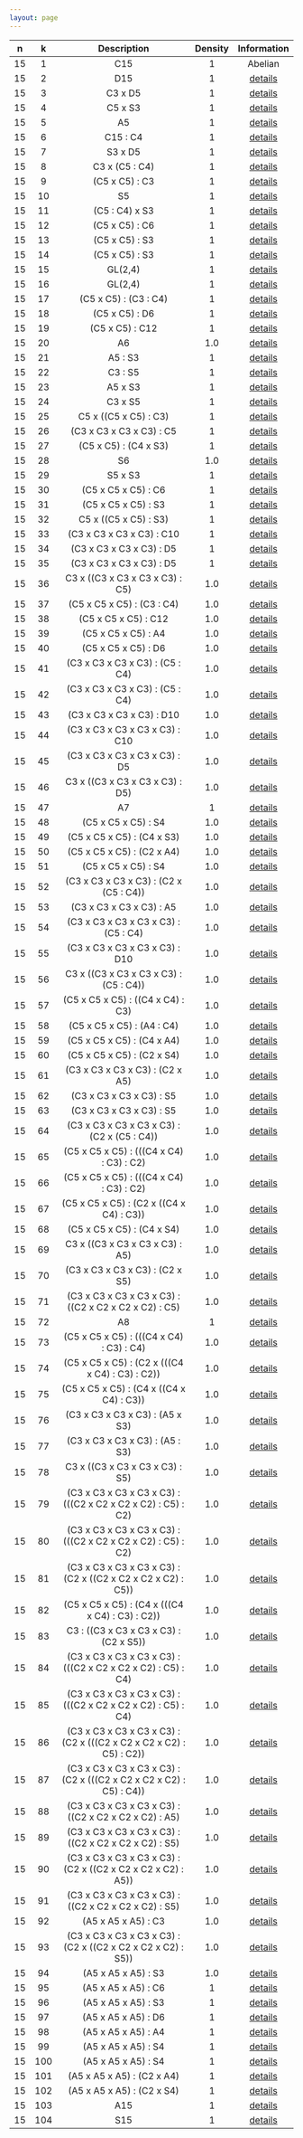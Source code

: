 ```yaml
---
layout: page
---
```


|n|k|Description|Density|Information|
 |:---:|:---:|:-----:|:-------:|:----------:|
|15|1|C15|1|Abelian|
|15|2|D15|1|[details](TransitiveGroup(15,2).txt)|
|15|3|C3 x D5|1|[details](TransitiveGroup(15,3).txt)|
|15|4|C5 x S3|1|[details](TransitiveGroup(15,4).txt)|
|15|5|A5|1|[details](TransitiveGroup(15,5).txt)|
|15|6|C15 : C4|1|[details](TransitiveGroup(15,6).txt)|
|15|7|S3 x D5|1|[details](TransitiveGroup(15,7).txt)|
|15|8|C3 x (C5 : C4)|1|[details](TransitiveGroup(15,8).txt)|
|15|9|(C5 x C5) : C3|1|[details](TransitiveGroup(15,9).txt)|
|15|10|S5|1|[details](TransitiveGroup(15,10).txt)|
|15|11|(C5 : C4) x S3|1|[details](TransitiveGroup(15,11).txt)|
|15|12|(C5 x C5) : C6|1|[details](TransitiveGroup(15,12).txt)|
|15|13|(C5 x C5) : S3|1|[details](TransitiveGroup(15,13).txt)|
|15|14|(C5 x C5) : S3|1|[details](TransitiveGroup(15,14).txt)|
|15|15|GL(2,4)|1|[details](TransitiveGroup(15,15).txt)|
|15|16|GL(2,4)|1|[details](TransitiveGroup(15,16).txt)|
|15|17|(C5 x C5) : (C3 : C4)|1|[details](TransitiveGroup(15,17).txt)|
|15|18|(C5 x C5) : D6|1|[details](TransitiveGroup(15,18).txt)|
|15|19|(C5 x C5) : C12|1|[details](TransitiveGroup(15,19).txt)|
|15|20|A6|1.0|[details](TransitiveGroup(15,20).txt)|
|15|21|A5 : S3|1|[details](TransitiveGroup(15,21).txt)|
|15|22|C3 : S5|1|[details](TransitiveGroup(15,22).txt)|
|15|23|A5 x S3|1|[details](TransitiveGroup(15,23).txt)|
|15|24|C3 x S5|1|[details](TransitiveGroup(15,24).txt)|
|15|25|C5 x ((C5 x C5) : C3)|1|[details](TransitiveGroup(15,25).txt)|
|15|26|(C3 x C3 x C3 x C3) : C5|1|[details](TransitiveGroup(15,26).txt)|
|15|27|(C5 x C5) : (C4 x S3)|1|[details](TransitiveGroup(15,27).txt)|
|15|28|S6|1.0|[details](TransitiveGroup(15,28).txt)|
|15|29|S5 x S3|1|[details](TransitiveGroup(15,29).txt)|
|15|30|(C5 x C5 x C5) : C6|1|[details](TransitiveGroup(15,30).txt)|
|15|31|(C5 x C5 x C5) : S3|1|[details](TransitiveGroup(15,31).txt)|
|15|32|C5 x ((C5 x C5) : S3)|1|[details](TransitiveGroup(15,32).txt)|
|15|33|(C3 x C3 x C3 x C3) : C10|1|[details](TransitiveGroup(15,33).txt)|
|15|34|(C3 x C3 x C3 x C3) : D5|1|[details](TransitiveGroup(15,34).txt)|
|15|35|(C3 x C3 x C3 x C3) : D5|1|[details](TransitiveGroup(15,35).txt)|
|15|36|C3 x ((C3 x C3 x C3 x C3) : C5)|1.0|[details](TransitiveGroup(15,36).txt)|
|15|37|(C5 x C5 x C5) : (C3 : C4)|1.0|[details](TransitiveGroup(15,37).txt)|
|15|38|(C5 x C5 x C5) : C12|1.0|[details](TransitiveGroup(15,38).txt)|
|15|39|(C5 x C5 x C5) : A4|1.0|[details](TransitiveGroup(15,39).txt)|
|15|40|(C5 x C5 x C5) : D6|1.0|[details](TransitiveGroup(15,40).txt)|
|15|41|(C3 x C3 x C3 x C3) : (C5 : C4)|1.0|[details](TransitiveGroup(15,41).txt)|
|15|42|(C3 x C3 x C3 x C3) : (C5 : C4)|1.0|[details](TransitiveGroup(15,42).txt)|
|15|43|(C3 x C3 x C3 x C3) : D10|1.0|[details](TransitiveGroup(15,43).txt)|
|15|44|(C3 x C3 x C3 x C3 x C3) : C10|1.0|[details](TransitiveGroup(15,44).txt)|
|15|45|(C3 x C3 x C3 x C3 x C3) : D5|1.0|[details](TransitiveGroup(15,45).txt)|
|15|46|C3 x ((C3 x C3 x C3 x C3) : D5)|1.0|[details](TransitiveGroup(15,46).txt)|
|15|47|A7|1|[details](TransitiveGroup(15,47).txt)|
|15|48|(C5 x C5 x C5) : S4|1.0|[details](TransitiveGroup(15,48).txt)|
|15|49|(C5 x C5 x C5) : (C4 x S3)|1.0|[details](TransitiveGroup(15,49).txt)|
|15|50|(C5 x C5 x C5) : (C2 x A4)|1.0|[details](TransitiveGroup(15,50).txt)|
|15|51|(C5 x C5 x C5) : S4|1.0|[details](TransitiveGroup(15,51).txt)|
|15|52|(C3 x C3 x C3 x C3) : (C2 x (C5 : C4))|1.0|[details](TransitiveGroup(15,52).txt)|
|15|53|(C3 x C3 x C3 x C3) : A5|1.0|[details](TransitiveGroup(15,53).txt)|
|15|54|(C3 x C3 x C3 x C3 x C3) : (C5 : C4)|1.0|[details](TransitiveGroup(15,54).txt)|
|15|55|(C3 x C3 x C3 x C3 x C3) : D10|1.0|[details](TransitiveGroup(15,55).txt)|
|15|56|C3 x ((C3 x C3 x C3 x C3) : (C5 : C4))|1.0|[details](TransitiveGroup(15,56).txt)|
|15|57|(C5 x C5 x C5) : ((C4 x C4) : C3)|1.0|[details](TransitiveGroup(15,57).txt)|
|15|58|(C5 x C5 x C5) : (A4 : C4)|1.0|[details](TransitiveGroup(15,58).txt)|
|15|59|(C5 x C5 x C5) : (C4 x A4)|1.0|[details](TransitiveGroup(15,59).txt)|
|15|60|(C5 x C5 x C5) : (C2 x S4)|1.0|[details](TransitiveGroup(15,60).txt)|
|15|61|(C3 x C3 x C3 x C3) : (C2 x A5)|1.0|[details](TransitiveGroup(15,61).txt)|
|15|62|(C3 x C3 x C3 x C3) : S5|1.0|[details](TransitiveGroup(15,62).txt)|
|15|63|(C3 x C3 x C3 x C3) : S5|1.0|[details](TransitiveGroup(15,63).txt)|
|15|64|(C3 x C3 x C3 x C3 x C3) : (C2 x (C5 : C4))|1.0|[details](TransitiveGroup(15,64).txt)|
|15|65|(C5 x C5 x C5) : (((C4 x C4) : C3) : C2)|1.0|[details](TransitiveGroup(15,65).txt)|
|15|66|(C5 x C5 x C5) : (((C4 x C4) : C3) : C2)|1.0|[details](TransitiveGroup(15,66).txt)|
|15|67|(C5 x C5 x C5) : (C2 x ((C4 x C4) : C3))|1.0|[details](TransitiveGroup(15,67).txt)|
|15|68|(C5 x C5 x C5) : (C4 x S4)|1.0|[details](TransitiveGroup(15,68).txt)|
|15|69|C3 x ((C3 x C3 x C3 x C3) : A5)|1.0|[details](TransitiveGroup(15,69).txt)|
|15|70|(C3 x C3 x C3 x C3) : (C2 x S5)|1.0|[details](TransitiveGroup(15,70).txt)|
|15|71|(C3 x C3 x C3 x C3 x C3) : ((C2 x C2 x C2 x C2) : C5)|1.0|[details](TransitiveGroup(15,71).txt)|
|15|72|A8|1|[details](TransitiveGroup(15,72).txt)|
|15|73|(C5 x C5 x C5) : (((C4 x C4) : C3) : C4)|1.0|[details](TransitiveGroup(15,73).txt)|
|15|74|(C5 x C5 x C5) : (C2 x (((C4 x C4) : C3) : C2))|1.0|[details](TransitiveGroup(15,74).txt)|
|15|75|(C5 x C5 x C5) : (C4 x ((C4 x C4) : C3))|1.0|[details](TransitiveGroup(15,75).txt)|
|15|76|(C3 x C3 x C3 x C3) : (A5 x S3)|1.0|[details](TransitiveGroup(15,76).txt)|
|15|77|(C3 x C3 x C3 x C3) : (A5 : S3)|1.0|[details](TransitiveGroup(15,77).txt)|
|15|78|C3 x ((C3 x C3 x C3 x C3) : S5)|1.0|[details](TransitiveGroup(15,78).txt)|
|15|79|(C3 x C3 x C3 x C3 x C3) : (((C2 x C2 x C2 x C2) : C5) : C2)|1.0|[details](TransitiveGroup(15,79).txt)|
|15|80|(C3 x C3 x C3 x C3 x C3) : (((C2 x C2 x C2 x C2) : C5) : C2)|1.0|[details](TransitiveGroup(15,80).txt)|
|15|81|(C3 x C3 x C3 x C3 x C3) : (C2 x ((C2 x C2 x C2 x C2) : C5))|1.0|[details](TransitiveGroup(15,81).txt)|
|15|82|(C5 x C5 x C5) : (C4 x (((C4 x C4) : C3) : C2))|1.0|[details](TransitiveGroup(15,82).txt)|
|15|83|C3 : ((C3 x C3 x C3 x C3) : (C2 x S5))|1.0|[details](TransitiveGroup(15,83).txt)|
|15|84|(C3 x C3 x C3 x C3 x C3) : (((C2 x C2 x C2 x C2) : C5) : C4)|1.0|[details](TransitiveGroup(15,84).txt)|
|15|85|(C3 x C3 x C3 x C3 x C3) : (((C2 x C2 x C2 x C2) : C5) : C4)|1.0|[details](TransitiveGroup(15,85).txt)|
|15|86|(C3 x C3 x C3 x C3 x C3) : (C2 x (((C2 x C2 x C2 x C2) : C5) : C2))|1.0|[details](TransitiveGroup(15,86).txt)|
|15|87|(C3 x C3 x C3 x C3 x C3) : (C2 x (((C2 x C2 x C2 x C2) : C5) : C4))|1.0|[details](TransitiveGroup(15,87).txt)|
|15|88|(C3 x C3 x C3 x C3 x C3) : ((C2 x C2 x C2 x C2) : A5)|1.0|[details](TransitiveGroup(15,88).txt)|
|15|89|(C3 x C3 x C3 x C3 x C3) : ((C2 x C2 x C2 x C2) : S5)|1.0|[details](TransitiveGroup(15,89).txt)|
|15|90|(C3 x C3 x C3 x C3 x C3) : (C2 x ((C2 x C2 x C2 x C2) : A5))|1.0|[details](TransitiveGroup(15,90).txt)|
|15|91|(C3 x C3 x C3 x C3 x C3) : ((C2 x C2 x C2 x C2) : S5)|1.0|[details](TransitiveGroup(15,91).txt)|
|15|92|(A5 x A5 x A5) : C3|1.0|[details](TransitiveGroup(15,92).txt)|
|15|93|(C3 x C3 x C3 x C3 x C3) : (C2 x ((C2 x C2 x C2 x C2) : S5))|1.0|[details](TransitiveGroup(15,93).txt)|
|15|94|(A5 x A5 x A5) : S3|1.0|[details](TransitiveGroup(15,94).txt)|
|15|95|(A5 x A5 x A5) : C6|1|[details](TransitiveGroup(15,95).txt)|
|15|96|(A5 x A5 x A5) : S3|1|[details](TransitiveGroup(15,96).txt)|
|15|97|(A5 x A5 x A5) : D6|1|[details](TransitiveGroup(15,97).txt)|
|15|98|(A5 x A5 x A5) : A4|1|[details](TransitiveGroup(15,98).txt)|
|15|99|(A5 x A5 x A5) : S4|1|[details](TransitiveGroup(15,99).txt)|
|15|100|(A5 x A5 x A5) : S4|1|[details](TransitiveGroup(15,100).txt)|
|15|101|(A5 x A5 x A5) : (C2 x A4)|1|[details](TransitiveGroup(15,101).txt)|
|15|102|(A5 x A5 x A5) : (C2 x S4)|1|[details](TransitiveGroup(15,102).txt)|
|15|103|A15|1|[details](TransitiveGroup(15,103).txt)|
|15|104|S15|1|[details](TransitiveGroup(15,104).txt)|
